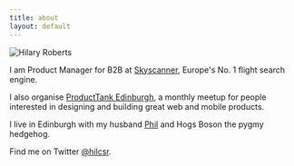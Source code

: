 ```yaml
---
title: about
layout: default
---
```


![Hilary Roberts](http://www.startupsummit2012.com/images/speakers/hilary_roberts.png)

I am Product Manager for B2B at [Skyscanner](http://www.skyscanner.net), Europe's No. 1 flight search engine.

I also organise [ProductTank Edinburgh](http://www.meetup.com/ProductTank-Edinburgh/), a monthly meetup for people interested in designing and building great web and mobile products.

I live in Edinburgh with my husband [Phil](http://twitter.com/philip_roberts) and Hogs Boson the pygmy hedgehog.

Find me on Twitter [@hilcsr](http://twitter.com/hilcsr).
